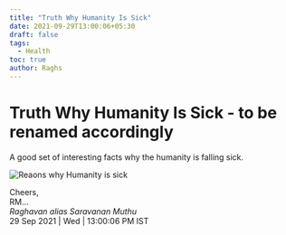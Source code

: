 ```yaml
---
title: "Truth Why Humanity Is Sick"
date: 2021-09-29T13:00:06+05:30
draft: false
tags:
  - Health
toc: true
author: Raghs
---
```


# Truth Why Humanity Is Sick - to be renamed accordingly

A good set of interesting facts why the humanity is falling sick. 

<!--more-->

<img src="https://raghsonline.com/health/Reasons_Why_Humanity_is_sick.jpeg" alt="Reaons why Humanity is sick"/>


Cheers,\
RM...\
_Raghavan alias Saravanan Muthu_\
29 Sep 2021 | Wed | 13:00:06 PM IST
